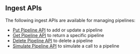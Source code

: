 ## Ingest APIs

The following ingest APIs are available for managing pipelines:

  * [Put Pipeline API](put-pipeline-api.html "Put Pipeline API") to add or update a pipeline 
  * [Get Pipeline API](get-pipeline-api.html "Get Pipeline API") to return a specific pipeline 
  * [Delete Pipeline API](delete-pipeline-api.html "Delete Pipeline API") to delete a pipeline 
  * [Simulate Pipeline API](simulate-pipeline-api.html "Simulate Pipeline API") to simulate a call to a pipeline 



